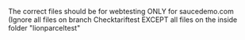 The correct files should be for webtesting ONLY for saucedemo.com (Ignore all files on branch Checktariftest EXCEPT all files on the inside folder "lionparceltest"
